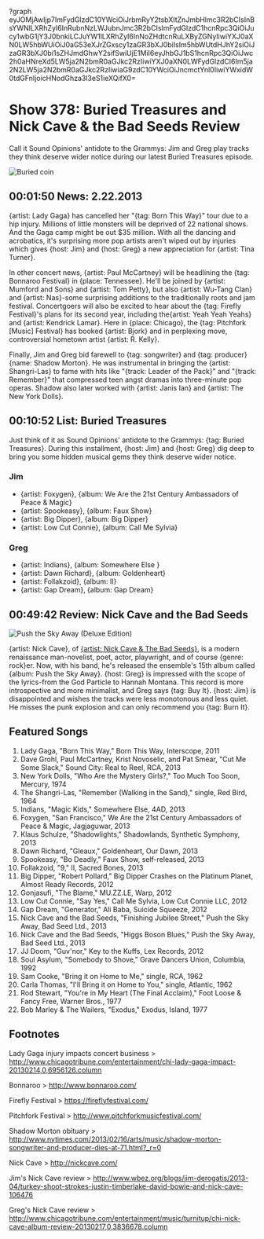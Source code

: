 ?graph eyJOMjAwIjp7ImFydGlzdC10YWciOiJrbmRyY2tsbXItZnJmbHlmc3R2bCIsInBsYWNlLXRhZyI6InRubnNzLWJubnJmc3R2bCIsImFydGlzdC1hcnRpc3QiOiJucy1wbG1jY3J0bnkiLCJuYW1lLXRhZyI6InNoZHdtcnRuLXByZGNyIiwiYXJ0aXN0LW5hbWUiOiJ0aG53eXJrZGxscy1zaGR3bXJ0biIsIm5hbWUtdHJhY2siOiJzaGR3bXJ0bi1sZHJmdGhwY2sifSwiUjE1MiI6eyJhbGJ1bS1hcnRpc3QiOiJwc2h0aHNreXd5LW5ja2N2bmR0aGJkc2RzIiwiYXJ0aXN0LWFydGlzdCI6Im5ja2N2LW5ja2N2bmR0aGJkc2RzIiwiaG9zdC10YWciOiJncmctYnl0IiwiYWxidW0tdGFnIjoicHNodGhza3l3eS1ieXQifX0=

# Show 378: Buried Treasures and Nick Cave & the Bad Seeds Review
Call it Sound Opinions' antidote to the Grammys: Jim and Greg play tracks they think deserve wider notice during our latest Buried Treasures episode.

![Buried coin](http://static.soundopinions.org/images/buriedtreasures/buriedcoin.jpg)

## 00:01:50 News: 2.22.2013
{artist: Lady Gaga} has cancelled her "{tag: Born This Way}" tour due to a hip injury. Millions of little monsters will be deprived of 22 national shows. And the Gaga camp might be out $35 million. With all the dancing and acrobatics, it's surprising more pop artists aren't wiped out by injuries which gives {host: Jim} and {host: Greg} a new appreciation for {artist: Tina Turner}.

In other concert news, {artist: Paul McCartney} will be headlining the {tag: Bonnaroo Festival} in {place: Tennessee}.  He'll be joined by {artist: Mumford and Sons} and {artist: Tom Petty}, but also {artist: Wu-Tang Clan} and {artist: Nas}-some surprising additions to the traditionally roots and jam festival. Concertgoers will also be excited to hear about the {tag: Firefly Festival}'s plans for its second year, including the{artist:  Yeah Yeah Yeahs} and {artist: Kendrick Lamar}. Here in {place: Chicago}, the {tag: Pitchfork [Music] Festival} has booked {artist: Bjork} and in perplexing move, controversial hometown artist {artist: R. Kelly}.

Finally, Jim and Greg bid farewell to {tag: songwriter} and {tag: producer} {name: Shadow Morton}. He was instrumental in bringing the {artist: Shangri-Las} to fame with hits like "{track: Leader of the Pack}" and "{track: Remember}" that compressed teen angst dramas into three-minute pop operas. Shadow also later worked with {artist: Janis Ian} and {artist: The New York Dolls}.

## 00:10:52 List: Buried Treasures
Just think of it as Sound Opinions' antidote to the Grammys: {tag: Buried Treasures}. During this installment, {host: Jim} and {host: Greg} dig deep to bring you some hidden musical gems they think deserve wider notice. 

### Jim
- {artist: Foxygen}, {album: We Are the 21st Century Ambassadors of Peace & Magic}
- {artist: Spookeasy}, {album: Faux Show}
- {artist: Big Dipper}, {album: Big Dipper}
- {artist: Low Cut Connie}, {album: Call Me Sylvia}

### Greg
- {artist: Indians}, {album: Somewhere Else  }
- {artist: Dawn Richard}, {album: Goldenheart}  
- {artist: Follakzoid}, {album: II}
- {artist: Gap Dream}, {album: Gap Dream}

## 00:49:42 Review: Nick Cave and the Bad Seeds
![Push the Sky Away (Deluxe Edition)](http://is3.mzstatic.com/image/thumb/Music/v4/0e/df/21/0edf21ba-1dbc-88d2-824c-9592a17502b4/source/600x600bb.jpg "1698460/730477752")

{artist: Nick Cave}, of [{artist: Nick Cave & The Bad Seeds}](show/153), is a modern renaissance man-novelist, poet, actor, playwright, and of course {genre: rock}er. Now, with his band, he's released the ensemble's 15th album called {album: Push the Sky Away}. {host: Greg} is impressed with the scope of the lyrics-from the God Particle to Hannah Montana. This record is more introspective and more minimalist, and Greg says {tag: Buy It}. {host: Jim} is disappointed and wishes the tracks were less monotonous and less quiet. He misses the punk explosion and can only recommend you {tag: Burn It}.

## Featured Songs
1. Lady Gaga, "Born This Way," Born This Way, Interscope, 2011
2. Dave Grohl, Paul McCartney, Krist Novoselic, and Pat Smear, "Cut Me Some Slack," Sound City: Real to Reel, RCA, 2013
3. New York Dolls, "Who Are the Mystery Girls?," Too Much Too Soon, Mercury, 1974
4. The Shangri-Las, "Remember (Walking in the Sand)," single, Red Bird, 1964
5. Indians, "Magic Kids," Somewhere Else, 4AD, 2013
6. Foxygen, "San Francisco," We Are the 21st Century Ambassadors of Peace & Magic, Jagjaguwar, 2013
7. Klaus Schulze, "Shadowlights," Shadowlands, Synthetic Symphony, 2013
8. Dawn Richard, "Gleaux," Goldenheart, Our Dawn, 2013
9. Spookeasy, "Bo Deadly," Faux Show, self-released, 2013
10. Follakzoid, "9," II, Sacred Bones, 2013
11. Big Dipper, "Robert Pollard," Big Dipper Crashes on the Platinum Planet, Almost Ready Records, 2012
12. Gonjasufi, "The Blame," MU.ZZ.LE, Warp, 2012
13. Low Cut Connie, "Say Yes," Call Me Sylvia, Low Cut Connie LLC, 2012
14. Gap Dream, "Generator," Ali Baba, Suicide Squeeze, 2012
15. Nick Cave and the Bad Seeds, "Finishing Jubilee Street," Push the Sky Away, Bad Seed Ltd., 2013
16. Nick Cave and the Bad Seeds, "Higgs Boson Blues," Push the Sky Away, Bad Seed Ltd., 2013
17. JJ Doom, "Guv'nor," Key to the Kuffs, Lex Records, 2012
18. Soul Asylum, "Somebody to Shove," Grave Dancers Union, Columbia, 1992
19. Sam Cooke, "Bring it on Home to Me," single, RCA, 1962
20. Carla Thomas, "I'll Bring it on Home to You," single, Atlantic, 1962
21. Rod Stewart, "You're in My Heart (The Final Acclaim)," Foot Loose & Fancy Free, Warner Bros., 1977
22. Bob Marley & The Wailers, "Exodus," Exodus, Island, 1977

## Footnotes

Lady Gaga injury impacts concert business > http://www.chicagotribune.com/entertainment/chi-lady-gaga-impact-20130214,0,6956126.column

Bonnaroo > http://www.bonnaroo.com/

Firefly Festival > https://fireflyfestival.com/

Pitchfork Festival > http://www.pitchforkmusicfestival.com/

Shadow Morton obituary > http://www.nytimes.com/2013/02/16/arts/music/shadow-morton-songwriter-and-producer-dies-at-71.html?_r=0

Nick Cave > http://nickcave.com/

Jim's Nick Cave review > http://www.wbez.org/blogs/jim-derogatis/2013-04/turkey-shoot-strokes-justin-timberlake-david-bowie-and-nick-cave-106476

Greg's Nick Cave review > http://www.chicagotribune.com/entertainment/music/turnitup/chi-nick-cave-album-review-20130217,0,3836678.column

